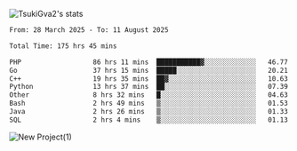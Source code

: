 
![TsukiGva2's stats](https://github-readme-stats.vercel.app/api?username=TsukiGva2&show_icons=true&theme=radical)

<!--START_SECTION:waka-->

```txt
From: 28 March 2025 - To: 11 August 2025

Total Time: 175 hrs 45 mins

PHP                  86 hrs 11 mins  ███████████▓░░░░░░░░░░░░░   46.77 %
Go                   37 hrs 15 mins  █████░░░░░░░░░░░░░░░░░░░░   20.21 %
C++                  19 hrs 35 mins  ██▓░░░░░░░░░░░░░░░░░░░░░░   10.63 %
Python               13 hrs 37 mins  ██░░░░░░░░░░░░░░░░░░░░░░░   07.39 %
Other                8 hrs 32 mins   █░░░░░░░░░░░░░░░░░░░░░░░░   04.63 %
Bash                 2 hrs 49 mins   ▒░░░░░░░░░░░░░░░░░░░░░░░░   01.53 %
Java                 2 hrs 26 mins   ▒░░░░░░░░░░░░░░░░░░░░░░░░   01.33 %
SQL                  2 hrs 4 mins    ▒░░░░░░░░░░░░░░░░░░░░░░░░   01.13 %
```

<!--END_SECTION:waka-->

![New Project(1)](https://github.com/user-attachments/assets/ca397c4b-527a-4830-9802-b71a2622b058)

<!--
![91IYheGYbCL](https://github.com/user-attachments/assets/81d7ee5b-489d-41a0-a545-5872971bd286)
-->
